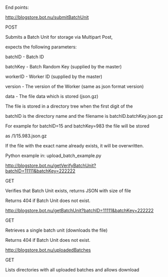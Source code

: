 
End points: 

http://blogstore.bot.nu/submitBatchUnit

POST

Submits a Batch Unit for storage via Multipart Post,

expects the following parameters:

batchID - Batch ID

batchKey - Batch Random Key (supplied by the master)

workerID - Worker ID (supplied by the master)

version - The version of the Worker (same as json format version)

data - The file data which is stored (json.gz) 

The file is stored in a directory tree when the first digit of the 

batchID is the directory name and the filename is batchID.batchKey.json.gz

For example for batchID=15 and batchKey=983 the file will be stored 

as /1/15.983.json.gz

If the file with the exact name already exists, it will be overwritten.


Python example in: upload_batch_example.py


http://blogstore.bot.nu/getVerifyBatchUnit?batchID=11111&batchKey=222222

GET

Verifies that Batch Unit exists, returns JSON with size of file

Returns 404 if Batch Unit does not exist.


http://blogstore.bot.nu/getBatchUnit?batchID=11111&batchKey=222222

GET

Retrieves a single batch unit (downloads the file)

Returns 404 if Batch Unit does not exist.


http://blogstore.bot.nu/uploadedBatches

GET

Lists directories with all uploaded batches and allows download
